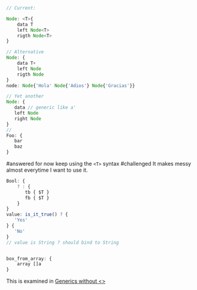 ```javascript
// Current: 

Node: <T>{
    data T
    left Node<T>
    rigth Node<T>
}

// Alternative
Node: {
    data T+
    left Node
    rigth Node
}
node: Node{'Hola' Node{'Adios'} Node{'Gracias'}}

// Yet another
Node: {
   data // generic like a' 
   left Node
   right Node
}
//
Foo: {
   bar
   baz
}
```

#answered for now keep using the `<T>` syntax
#challenged It makes messy almost everytime I want to use it. 

```javascript
Bool: {
    ? : {
       tb { $T }
       fb { $T }
    }
}
value: is_it_true() ? {
   'Yes'
} {
   'No'
}
// value is String ? should bind to String


box_from_array: {
    array []a
}
```

This is examined in [Generics without <>](Generics%20without%20<>.md)
